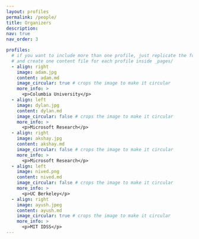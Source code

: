 ```yaml
---
layout: profiles
permalink: /people/
title: Organizers
description: 
nav: true
nav_order: 3

profiles:
  # if you want to include more than one profile, just replicate the following block
  # and create one content file for each profile inside _pages/
  - align: right
    image: adam.jpg
    content: adam.md
    image_circular: true # crops the image to make it circular
    more_info: >
      <p>Columbia University</p>
  - align: left
    image: dylan.jpg
    content: dylan.md
    image_circular: false # crops the image to make it circular
    more_info: >
      <p>Microsoft Research</p>
  - align: right
    image: akshay.jpg
    content: akshay.md
    image_circular: false # crops the image to make it circular
    more_info: >
      <p>Microsoft Research</p>
  - align: left
    image: nived.png
    content: nived.md
    image_circular: false # crops the image to make it circular
    more_info: >
      <p>UC Berkeley</p>
  - align: right
    image: ayush.jpeg
    content: ayush.md
    image_circular: true # crops the image to make it circular
    more_info: >
      <p>MIT IDSS</p>
---
```


